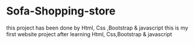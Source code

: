# Sofa-Shopping-store
this project has been done by Html, Css ,Bootstrap & javascript this is my first website project after learning Html, Css,Bootstrap & javascript
